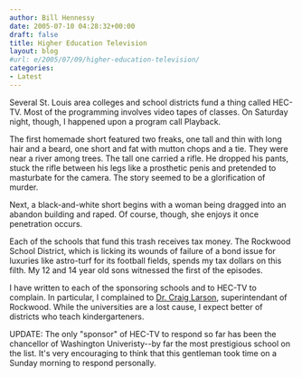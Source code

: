 ```yaml
---
author: Bill Hennessy
date: 2005-07-10 04:28:32+00:00
draft: false
title: Higher Education Television
layout: blog
#url: e/2005/07/09/higher-education-television/
categories:
- Latest
---
```


Several St. Louis area colleges and school districts fund a thing called HEC-TV.  Most of the programming involves video tapes of classes.  On Saturday night, though, I happened upon a program call Playback.

The first homemade short featured two freaks, one tall and thin with long hair and a beard, one short and fat with mutton chops and a tie.  They were near a river among trees.  The tall one carried a rifle.  He dropped his pants, stuck the rifle between his legs like a prosthetic penis and pretended to masturbate for the camera.  The story seemed to be a glorification of murder.

Next, a black-and-white short begins with a woman being dragged into an abandon building and raped.  Of course, though, she enjoys it once penetration occurs.

Each of the schools that fund this trash receives tax money.  The Rockwood School District, which is licking its wounds of failure of a bond issue for luxuries like astro-turf for its football fields, spends my tax dollars on this filth.  My 12 and 14 year old sons witnessed the first of the episodes.

I have written to each of the sponsoring schools and to HEC-TV to complain.  In particular, I complained to [Dr. Craig Larson](larsoncraig@rockwood.k12.mo.us), superintendant of Rockwood.  While the universities are a lost cause, I expect better of districts who teach kindergarteners.

UPDATE:  The only "sponsor" of HEC-TV to respond so far has been the chancellor of Washington Univeristy--by far the most prestigious school on the list.  It's very encouraging to think that this gentleman took time on a Sunday morning to respond personally.  
